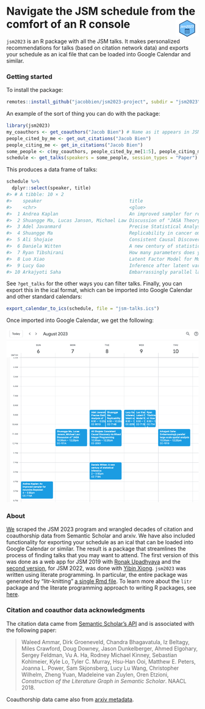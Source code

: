 
# Navigate the JSM schedule from the comfort of an R console <img src="man/figures/logo.png" align="right" height="50px;" />

<!-- badges: start -->
<!-- badges: end -->

`jsm2023` is an R package with all the JSM talks. It makes personalized
recommendations for talks (based on citation network data) and exports
your schedule as an ical file that can be loaded into Google Calendar
and similar.

### Getting started

To install the package:

``` r
remotes::install_github("jacobbien/jsm2023-project", subdir = "jsm2023")
```

An example of the sort of thing you can do with the package:

``` r
library(jsm2023)
my_coauthors <- get_coauthors("Jacob Bien") # Name as it appears in JSM program
people_cited_by_me <- get_out_citations("Jacob Bien")
people_citing_me <- get_in_citations("Jacob Bien")
some_people <- c(my_coauthors, people_cited_by_me[1:5], people_citing_me[1:5])
schedule <- get_talks(speakers = some_people, session_types = "Paper")
```

This produces a data frame of talks:

``` r
schedule %>%
  dplyr::select(speaker, title)
#> # A tibble: 10 × 2
#>    speaker                                title                                 
#>    <chr>                                  <glue>                                
#>  1 Andrea Kaplan                          An improved sampler for recursive Bay…
#>  2 Shuangge Ma, Lucas Janson, Michael Law Discussion of "JASA Theory and Method…
#>  3 Adel Javanmard                         Precise Statistical Analysis of Class…
#>  4 Shuangge Ma                            Replicability in cancer omics data an…
#>  5 Ali Shojaie                            Consistent Causal Discovery via Mixed…
#>  6 Daniela Witten                         A new century of statistical inference
#>  7 Ryan Tibshirani                        How many parameters does your interpo…
#>  8 Luo Xiao                               Latent Factor Model for Multivariate …
#>  9 Lucy Gao                               Inference after latent variable estim…
#> 10 Arkajyoti Saha                         Embarrassingly parallel large-scale s…
```

See `?get_talks` for the other ways you can filter talks. Finally, you
can export this in the ical format, which can be imported into Google
Calendar and other standard calendars:

``` r
export_calendar_to_ics(schedule, file = "jsm-talks.ics")
```

Once imported into Google Calendar, we get the following:

<img src="man/figures/ics-imported.png" />

### About

[We](http://faculty.marshall.usc.edu/jacob-bien/) scraped the JSM 2023
program and wrangled decades of citation and coauthorship data from
Semantic Scholar and arxiv. We have also included functionality for
exporting your schedule as an ical that can be loaded into Google
Calendar or similar. The result is a package that streamlines the
process of finding talks that you may want to attend. The first version
of this was done as a web app for JSM 2019 with [Ronak
Upadhyaya](https://ronakupadhyaya.github.io/) and the [second
version](https://github.com/jacobbien/jsm2022-project/tree/main/jsm2022),
for JSM 2022, was done with [Yibin
Xiong](https://www.linkedin.com/in/yibin-xiong-936b64204/). `jsm2023`
was written using literate programming. In particular, the entire
package was generated by “litr-knitting” [a single Rmd
file](https://jacobbien.github.io/jsm2023-project/create-jsm2023.html).
To learn more about the `litr` package and the literate programming
approach to writing R packages, see
[here](https://jacobbien.github.io/litr-project/).

### Citation and coauthor data acknowledgments

The citation data came from [Semantic Scholar’s
API](https://api.semanticscholar.org/datasets/v1/release/latest) and is
associated with the following paper:

> Waleed Ammar, Dirk Groeneveld, Chandra Bhagavatula, Iz Beltagy, Miles
> Crawford, Doug Downey, Jason Dunkelberger, Ahmed Elgohary, Sergey
> Feldman, Vu A. Ha, Rodney Michael Kinney, Sebastian Kohlmeier, Kyle
> Lo, Tyler C. Murray, Hsu-Han Ooi, Matthew E. Peters, Joanna L. Power,
> Sam Skjonsberg, Lucy Lu Wang, Christopher Wilhelm, Zheng Yuan,
> Madeleine van Zuylen, Oren Etzioni, *Construction of the Literature
> Graph in Semantic Scholar*. NAACL 2018.

Coauthorship data came also from [arxiv
metadata](https://arxiv.org/help/oa/index).
